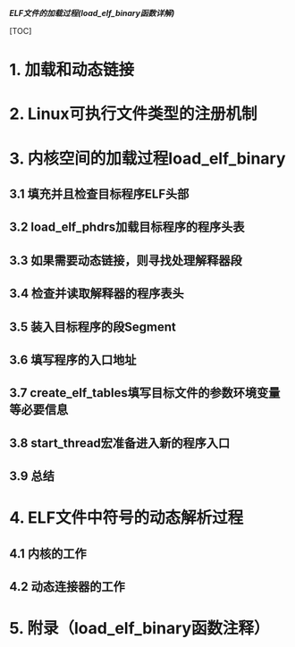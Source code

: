 ***ELF文件的加载过程(load_elf_binary函数详解)***

[TOC]

# 1. 加载和动态链接

# 2. Linux可执行文件类型的注册机制

# 3. 内核空间的加载过程load_elf_binary

## 3.1 填充并且检查目标程序ELF头部

## 3.2 load_elf_phdrs加载目标程序的程序头表

## 3.3 如果需要动态链接，则寻找处理解释器段

## 3.4 检查并读取解释器的程序表头

## 3.5 装入目标程序的段Segment

## 3.6 填写程序的入口地址

## 3.7 create_elf_tables填写目标文件的参数环境变量等必要信息

## 3.8 start_thread宏准备进入新的程序入口

## 3.9 总结

# 4. ELF文件中符号的动态解析过程

## 4.1 内核的工作

## 4.2 动态连接器的工作

# 5. 附录（load_elf_binary函数注释）
